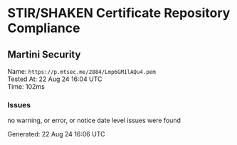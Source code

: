# STIR/SHAKEN Certificate Repository Compliance

## Martini Security

Name: `https://p.mtsec.me/2884/Lmp6GM1lAQu4.pem`\
Tested At: 22 Aug 24 16:04 UTC\
Time: 102ms

### Issues

no warning, or error, or notice date level issues were found

Generated: 22 Aug 24 16:06 UTC